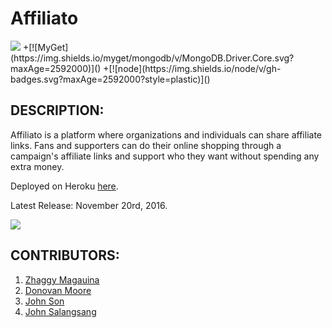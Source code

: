 # Affiliato

 <img src="https://camo.githubusercontent.com/1c5c800fbdabc79cfaca8c90dd47022a5b5c7486/68747470733a2f2f696d672e736869656c64732e696f2f62616467652f636f64652532307374796c652d616972626e622d627269676874677265656e2e7376673f7374796c653d666c61742d737175617265" />
 +[![MyGet](https://img.shields.io/myget/mongodb/v/MongoDB.Driver.Core.svg?maxAge=2592000)]()
 +[![node](https://img.shields.io/node/v/gh-badges.svg?maxAge=2592000?style=plastic)]()

 ## DESCRIPTION:
 Affiliato is a platform where organizations and individuals can share affiliate links. Fans and supporters can do their online shopping through a campaign's affiliate links and support who they want without spending any extra money.

 Deployed on Heroku [here](https://warm-river-73199.herokuapp.com/).

 Latest Release: November 20rd, 2016.

 <img src="http://i.imgur.com/N8YpPxV.jpg" />

 ## CONTRIBUTORS:
   1. [Zhaggy Magauina](https://github.com/Zhaggy)
   2. [Donovan Moore](https://github.com/donbobvanbirt)
   3. [John Son](https://github.com/Nemsae)
   4. [John Salangsang](https://github.com/johnsalay)
